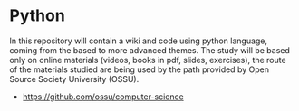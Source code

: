 # Python
In this repository will contain a wiki and code using python language, coming from the based to more advanced themes. The study will be based only on online materials (videos, books in pdf, slides, exercises), the route of the materials studied are being used by the path provided by Open Source Society University (OSSU).
- https://github.com/ossu/computer-science

